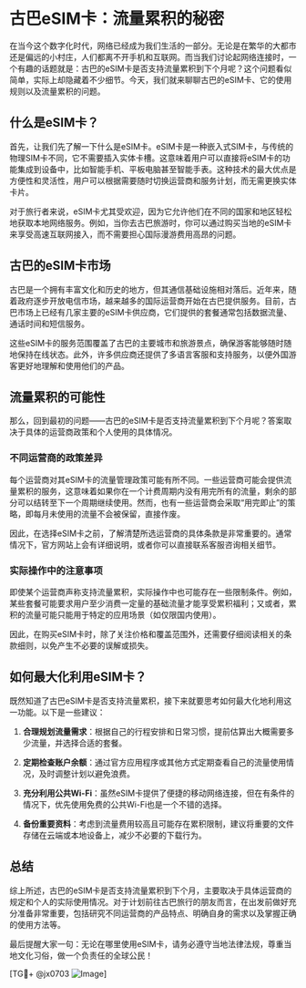 # 古巴eSIM卡：流量累积的秘密

在当今这个数字化时代，网络已经成为我们生活的一部分。无论是在繁华的大都市还是偏远的小村庄，人们都离不开手机和互联网。而当我们讨论起网络连接时，一个有趣的话题就是：古巴的eSIM卡是否支持流量累积到下个月呢？这个问题看似简单，实际上却隐藏着不少细节。今天，我们就来聊聊古巴的eSIM卡、它的使用规则以及流量累积的问题。

## 什么是eSIM卡？

首先，让我们先了解一下什么是eSIM卡。eSIM卡是一种嵌入式SIM卡，与传统的物理SIM卡不同，它不需要插入实体卡槽。这意味着用户可以直接将eSIM卡的功能集成到设备中，比如智能手机、平板电脑甚至智能手表。这种技术的最大优点是方便性和灵活性，用户可以根据需要随时切换运营商和服务计划，而无需更换实体卡片。

对于旅行者来说，eSIM卡尤其受欢迎，因为它允许他们在不同的国家和地区轻松地获取本地网络服务。例如，当你去古巴旅游时，你可以通过购买当地的eSIM卡来享受高速互联网接入，而不需要担心国际漫游费用高昂的问题。

## 古巴的eSIM卡市场

古巴是一个拥有丰富文化和历史的地方，但其通信基础设施相对落后。近年来，随着政府逐步开放电信市场，越来越多的国际运营商开始在古巴提供服务。目前，古巴市场上已经有几家主要的eSIM卡供应商，它们提供的套餐通常包括数据流量、通话时间和短信服务。

这些eSIM卡的服务范围覆盖了古巴的主要城市和旅游景点，确保游客能够随时随地保持在线状态。此外，许多供应商还提供了多语言客服和支持服务，以便外国游客更好地理解和使用他们的产品。

## 流量累积的可能性

那么，回到最初的问题——古巴的eSIM卡是否支持流量累积到下个月呢？答案取决于具体的运营商政策和个人使用的具体情况。

### 不同运营商的政策差异

每个运营商对其eSIM卡的流量管理政策可能有所不同。一些运营商可能会提供流量累积的服务，这意味着如果你在一个计费周期内没有用完所有的流量，剩余的部分可以结转至下一个周期继续使用。然而，也有一些运营商会采取“用完即止”的策略，即每月未使用的流量不会被保留，直接作废。

因此，在选择eSIM卡之前，了解清楚所选运营商的具体条款是非常重要的。通常情况下，官方网站上会有详细说明，或者你可以直接联系客服咨询相关细节。

### 实际操作中的注意事项

即使某个运营商声称支持流量累积，实际操作中也可能存在一些限制条件。例如，某些套餐可能要求用户至少消费一定量的基础流量才能享受累积福利；又或者，累积的流量可能只能用于特定的应用场景（如仅限国内使用）。

因此，在购买eSIM卡时，除了关注价格和覆盖范围外，还需要仔细阅读相关的条款细则，以免产生不必要的误解或损失。

## 如何最大化利用eSIM卡？

既然知道了古巴eSIM卡是否支持流量累积，接下来就要思考如何最大化地利用这一功能。以下是一些建议：

1. **合理规划流量需求**：根据自己的行程安排和日常习惯，提前估算出大概需要多少流量，并选择合适的套餐。
   
2. **定期检查账户余额**：通过官方应用程序或其他方式定期查看自己的流量使用情况，及时调整计划以避免浪费。

3. **充分利用公共Wi-Fi**：虽然eSIM卡提供了便捷的移动网络连接，但在有条件的情况下，优先使用免费的公共Wi-Fi也是一个不错的选择。

4. **备份重要资料**：考虑到流量费用较高且可能存在累积限制，建议将重要的文件存储在云端或本地设备上，减少不必要的下载行为。

## 总结

综上所述，古巴的eSIM卡是否支持流量累积到下个月，主要取决于具体运营商的规定和个人的实际使用情况。对于计划前往古巴旅行的朋友而言，在出发前做好充分准备非常重要，包括研究不同运营商的产品特点、明确自身的需求以及掌握正确的使用方法等。

最后提醒大家一句：无论在哪里使用eSIM卡，请务必遵守当地法律法规，尊重当地文化习俗，做一个负责任的全球公民！

[TG💪+ @jx0703 ![Image](https://github.com/user-attachments/assets/dbca1d08-cadb-493c-b0ec-ad6f7a83f270)]